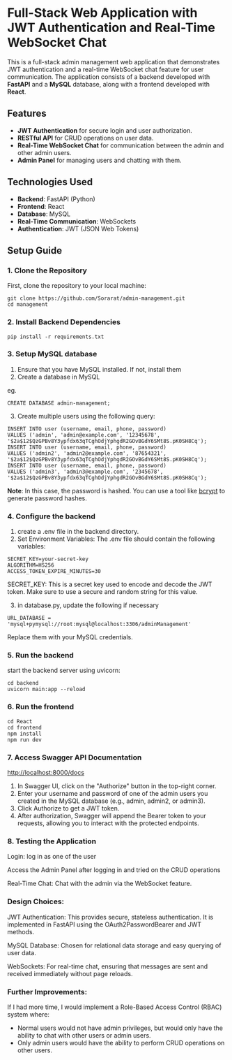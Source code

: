 # Full-Stack Web Application with JWT Authentication and Real-Time WebSocket Chat

This is a full-stack admin management web application that demonstrates JWT authentication and a real-time WebSocket chat feature for user communication. The application consists of a backend developed with **FastAPI** and a **MySQL** database, along with a frontend developed with **React**.

## Features

- **JWT Authentication** for secure login and user authorization.
- **RESTful API** for CRUD operations on user data.
- **Real-Time WebSocket Chat** for communication between the admin and other admin users.
- **Admin Panel** for managing users and chatting with them.

## Technologies Used

- **Backend**: FastAPI (Python)
- **Frontend**: React 
- **Database**: MySQL
- **Real-Time Communication**: WebSockets
- **Authentication**: JWT (JSON Web Tokens)

## Setup Guide


### 1. Clone the Repository

First, clone the repository to your local machine:

```
git clone https://github.com/Sorarat/admin-management.git
cd management
```

### 2. Install Backend Dependencies
```
pip install -r requirements.txt
```
### 3. Setup MySQL database

1. Ensure that you have MySQL installed. If not, install them
2. Create a database in MySQL

eg.
```
CREATE DATABASE admin-management;
```

3. Create multiple users using the following query:
```
INSERT INTO user (username, email, phone, password)
VALUES ('admin', 'admin@example.com', '12345678', '$2a$12$QzGPBv8Y3ypfdx63qTCghOdjYphgdR2GOvBGdY6SMt8S.pK0SH8Cq');
INSERT INTO user (username, email, phone, password)
VALUES ('admin2', 'admin2@example.com', '87654321', '$2a$12$QzGPBv8Y3ypfdx63qTCghOdjYphgdR2GOvBGdY6SMt8S.pK0SH8Cq');
INSERT INTO user (username, email, phone, password)
VALUES ('admin3', 'admin3@example.com', '2345678', '$2a$12$QzGPBv8Y3ypfdx63qTCghOdjYphgdR2GOvBGdY6SMt8S.pK0SH8Cq');
```
**Note**: In this case, the password is hashed. You can use a tool like [bcrypt](https://bcrypt-generator.com/) to generate password hashes.

### 4. Configure the backend

1. create a .env file in the backend directory.
2. Set Environment Variables: The .env file should contain the following variables:

```
SECRET_KEY=your-secret-key
ALGORITHM=HS256
ACCESS_TOKEN_EXPIRE_MINUTES=30

```
SECRET_KEY: This is a secret key used to encode and decode the JWT token. Make sure to use a secure and random string for this value.

3. in database.py, update the following if necessary
```
URL_DATABASE = 'mysql+pymysql://root:mysql@localhost:3306/adminManagement'
```

Replace them with your MySQL credentials.

### 5. Run the backend
start the backend server using uvicorn:
```
cd backend
uvicorn main:app --reload
```


### 6. Run the frontend

```
cd React
cd frontend
npm install
npm run dev
```

### 7. Access Swagger API Documentation

[http://localhost:8000/docs](http://localhost:8000/docs)

1. In Swagger UI, click on the "Authorize" button in the top-right corner.
2. Enter your username and password of one of the admin users you created in the MySQL database (e.g., admin, admin2, or admin3).
3. Click Authorize to get a JWT token.
4. After authorization, Swagger will append the Bearer token to your requests, allowing you to interact with the protected endpoints.

### 8. Testing the Application
Login: log in as one of the user

Access the Admin Panel after logging in and tried on the CRUD operations

Real-Time Chat: Chat with the admin via the WebSocket feature.


### Design Choices:
JWT Authentication: This provides secure, stateless authentication. It is implemented in FastAPI using the OAuth2PasswordBearer and JWT methods.

MySQL Database: Chosen for relational data storage and easy querying of user data.

WebSockets: For real-time chat, ensuring that messages are sent and received immediately without page reloads.

### Further Improvements:
If I had more time, I would implement a Role-Based Access Control (RBAC) system where:
- Normal users would not have admin privileges, but would only have the ability to chat with other users or admin users.
- Only admin users would have the ability to perform CRUD operations on other users.
